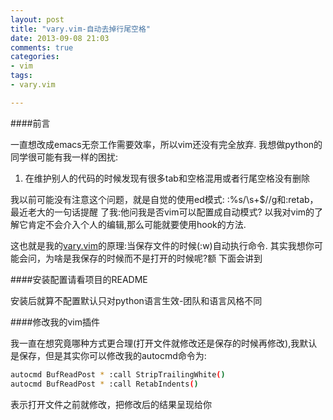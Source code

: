 ```yaml
---
layout: post
title: "vary.vim-自动去掉行尾空格"
date: 2013-09-08 21:03
comments: true
categories:
- vim
tags:
- vary.vim

---
```


####前言

一直想改成emacs无奈工作需要效率，所以vim还没有完全放弃. 我想做python的同学很可能有我一样的困扰:

1. 在维护别人的代码的时候发现有很多tab和空格混用或者行尾空格没有删除

我以前可能没有注意这个问题，就是自觉的使用ed模式: :%s/\s\+$//g和:retab，最近老大的一句话提醒
了我:他问我是否vim可以配置成自动模式? 以我对vim的了解它肯定不会介入个人的编辑,那么可能就要使用hook的方法.

这也就是我的[vary.vim](https://github.com/dongweiming/vary.vim)的原理:当保存文件的时候(:w)自动执行命令.
其实我想你可能会问，为啥是我保存的时候而不是打开的时候呢?额 下面会讲到

####安装配置请看项目的README

安装后就算不配置默认只对python语言生效-团队和语言风格不同


####修改我的vim插件

我一直在想究竟哪种方式更合理(打开文件就修改还是保存的时候再修改),我默认是保存，但是其实你可以修改我的autocmd命令为:

```bash
autocmd BufReadPost * :call StripTrailingWhite()
autocmd BufReadPost * :call RetabIndents()
```

表示打开文件之前就修改，把修改后的结果呈现给你

